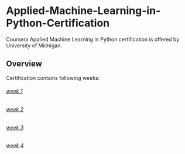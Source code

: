 # **Applied-Machine-Learning-in-Python-Certification**
Coursera Applied Machine Learning in Python certification is offered by University of Michigan.
## **Overview**
Certification contains following weeks:
###### [week 1](https://github.com/Serena6688/Applied-Machine-Learning-in-Python/tree/main/week1)
###### [week 2](https://github.com/Serena6688/Applied-Machine-Learning-in-Python/tree/main/week2)
###### [week 3](https://github.com/Serena6688/Applied-Machine-Learning-in-Python/tree/main/week3)
###### [week 4](https://github.com/Serena6688/Applied-Machine-Learning-in-Python/tree/main/week4)
